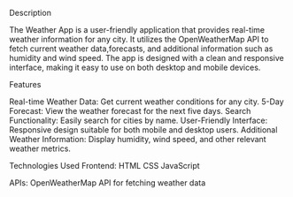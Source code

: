 Description

The Weather App is a user-friendly application that provides real-time weather information for any city. It utilizes the OpenWeatherMap API to 
fetch current weather data,forecasts, and additional information such as humidity and wind speed. The app is designed with a clean and responsive 
interface, making it easy to use on both desktop and mobile devices.

Features

Real-time Weather Data: 
Get current weather conditions for any city.
5-Day Forecast: 
View the weather forecast for the next five days.
Search Functionality: 
Easily search for cities by name.
User-Friendly Interface: 
Responsive design suitable for both mobile and desktop users.
Additional Weather Information: 
Display humidity, wind speed, and other relevant weather metrics.

Technologies Used
Frontend:
HTML
CSS 
JavaScript 

APIs:
OpenWeatherMap API for fetching weather data
